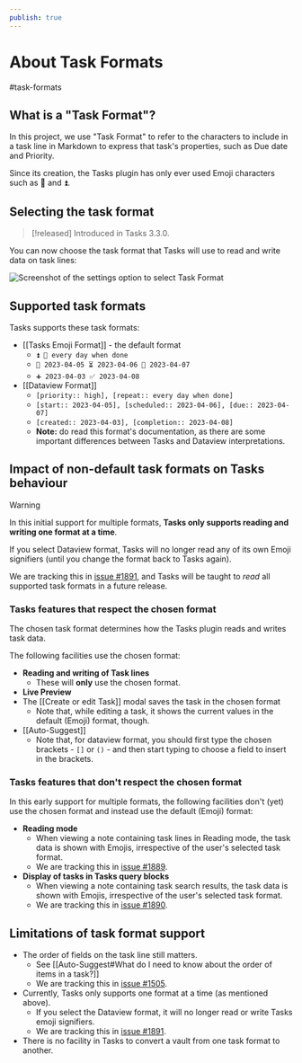 ```yaml
---
publish: true
---
```


# About Task Formats

<span class="related-pages">#task-formats</span>

## What is a "Task Format"?

In this project, we use "Task Format" to refer to the characters to include in a task line in Markdown to express that task's properties, such as Due date and Priority.

Since its creation, the Tasks plugin has only ever used Emoji characters such as 📅 and ⏫.

## Selecting the task format

> [!released]
> Introduced in Tasks 3.3.0.

You can now choose the task format that Tasks will use to read and write data on task lines:

![Screenshot of the settings option to select Task Format](settings-task-format.png)

## Supported task formats

Tasks supports these task formats:

- [[Tasks Emoji Format]] - the default format
  - `⏫ 🔁 every day when done`
  - `🛫 2023-04-05 ⏳ 2023-04-06 📅 2023-04-07`
  - `➕ 2023-04-03 ✅ 2023-04-08`
- [[Dataview Format]]
  - `[priority:: high], [repeat:: every day when done]`
  - `[start:: 2023-04-05], [scheduled:: 2023-04-06], [due:: 2023-04-07]`
  - `[created:: 2023-04-03], [completion:: 2023-04-08]`
  - **Note:** do read this format's documentation, as there are some important differences between Tasks and Dataview interpretations.

## Impact of non-default task formats on Tasks behaviour

> [!Warning]
> In this initial support for multiple formats, **Tasks only supports reading and writing one format at a time**.
>
> If you select Dataview format, Tasks will no longer read any of its own Emoji signifiers (until you change the format back to Tasks again).
>
> We are tracking this in [issue #1891](https://github.com/obsidian-tasks-group/obsidian-tasks/issues/1891), and Tasks will be taught to *read* all supported task formats in a future release.

### Tasks features that respect the chosen format

The chosen task format determines how the Tasks plugin reads and writes task data.

The following facilities use the chosen format:

- **Reading and writing of Task lines**
  - These will **only** use the chosen format.
- **Live Preview**
- The [[Create or edit Task]] modal saves the task in the chosen format
  - Note that, while editing a task, it shows the current values in the default (Emoji) format, though.
- [[Auto-Suggest]]
  - Note that, for dataview format, you should first type the chosen brackets - `[]` or `()` - and then start typing to choose a field to insert in the brackets.

### Tasks features that don't respect the chosen format

In this early support for multiple formats, the following facilities don't (yet) use the chosen format and instead use the default (Emoji) format:

- **Reading mode**
  - When viewing a note containing task lines in Reading mode, the task data is shown with Emojis, irrespective of the user's selected task format.
  - We are tracking this in [issue #1889](https://github.com/obsidian-tasks-group/obsidian-tasks/issues/1889).
- **Display of tasks in Tasks query blocks**
  - When viewing a note containing task search results, the task data is shown with Emojis, irrespective of the user's selected task format.
  - We are tracking this in [issue #1890](https://github.com/obsidian-tasks-group/obsidian-tasks/issues/1890).

## Limitations of task format support

- The order of fields on the task line still matters.
  - See [[Auto-Suggest#What do I need to know about the order of items in a task?]]
  - We are tracking this in [issue #1505](https://github.com/obsidian-tasks-group/obsidian-tasks/issues/1505).
- Currently, Tasks only supports one format at a time (as mentioned above).
  - If you select the Dataview format, it will no longer read or write Tasks emoji signifiers.
  - We are tracking this in [issue #1891](https://github.com/obsidian-tasks-group/obsidian-tasks/issues/1891).
- There is no facility in Tasks to convert a vault from one task format to another.
